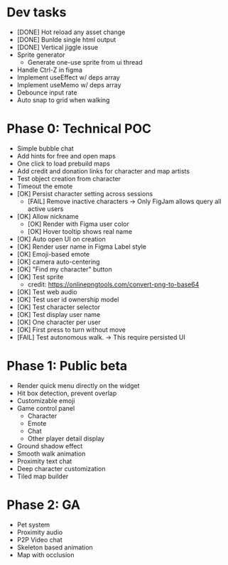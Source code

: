 # Dev tasks

- [DONE] Hot reload any asset change
- [DONE] Bunlde single html output
- [DONE] Vertical jiggle issue
- Sprite generator
  - Generate one-use sprite from ui thread
- Handle Ctrl-Z in figma
- Implement useEffect w/ deps array
- Implement useMemo w/ deps array
- Debounce input rate
- Auto snap to grid when walking

# Phase 0: Technical POC

- Simple bubble chat
- Add hints for free and open maps
- One click to load prebuild maps
- Add credit and donation links for character and map artists
- Test object creation from character
- Timeout the emote
- [OK] Persist character setting across sessions
  - [FAIL] Remove inactive characters -> Only FigJam allows query all active users
- [OK] Allow nickname
  - [OK] Render with Figma user color
  - [OK] Hover tooltip shows real name
- [OK] Auto open UI on creation
- [OK] Render user name in Figma Label style
- [OK] Emoji-based emote
- [OK] camera auto-centering
- [OK] "Find my character" button
- [OK] Test sprite
  - credit: https://onlinepngtools.com/convert-png-to-base64
- [OK] Test web audio
- [OK] Test user id ownership model
- [OK] Test character selector
- [OK] Test display user name
- [OK] One character per user
- [OK] First press to turn without move
- [FAIL] Test autonomous walk. -> This require persisted UI

# Phase 1: Public beta

- Render quick menu directly on the widget
- Hit box detection, prevent overlap
- Customizable emoji
- Game control panel
  - Character
  - Emote
  - Chat
  - Other player detail display
- Ground shadow effect
- Smooth walk animation
- Proximity text chat
- Deep character customization
- Tiled map builder

# Phase 2: GA

- Pet system
- Proximity audio
- P2P Video chat
- Skeleton based animation
- Map with occlusion
